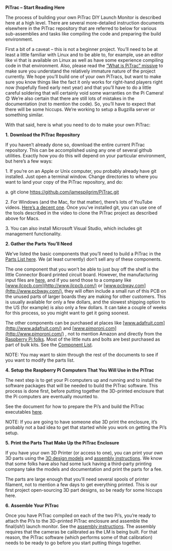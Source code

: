 **PiTrac – Start Reading Here**

The process of building your own PiTrac DIY Launch Monitor is described here at a high level.   There are several more-detailed instruction documents elsewhere in the PiTrac repository that are referred to below for various sub-assemblies and tasks like compiling the code and preparing the build environment.

First a bit of a caveat – this is not a beginner project.  You’ll need to be at least a little familiar with Linux and to be able to, for example, use an editor like vi that is available on Linux as well as have some experience compiling code in that environment.  Also, please read the [“What is PiTrac” missive](https://github.com/jamespilgrim/PiTrac/blob/main/Documentation/PiTrac%20-%20What%20is%20it.md) to make sure you understand the relatively immature nature of the project currently.  We hope you’ll build one of your own PiTracs, but want to make sure you know things like the fact it only works for right-hand players right now (hopefully fixed early next year) and that you’ll have to do a little careful soldering that will certainly void some warranties on the Pi Camera\! 😊  We’re also certain that there are still lots of mistakes in the documentation (not to mention the code).  So, you’ll have to expect that there will be some hiccups.  We’re working to setup a Bugzilla server or something similar.

With that said, here is what you need to do to make your own PiTrac:

**1\.**       **Download the PiTrac Repository**

If you haven’t already done so, download the entire current PiTrac repository.  This can be accomplished using any one of several github utilities.  Exactly how you do this will depend on your particular environment, but here’s a few ways:

1\.       If you’re on an Apple or Unix computer, you probably already have git installed.  Just open a terminal window.  Change directories to where you want to land your copy of the PiTrac repository, and do:

a.       git clone https://github.com/jamespilgrim/PiTrac.git

2\.       For Windows (and the Mac, for that matter), there’s lots of YouTube videos.  [Here’s a decent one](https://www.youtube.com/watch?v=7ouVv6PFZGc&t=281).  Once you’ve installed git, you can use one of the tools described in the video to clone the PiTrac project as described above for Macs.

3\.       You can also install Microsoft Visual Studio, which includes git management functionality.

**2\. Gather the Parts You’ll Need**

We’ve listed the basic components that you’ll need to build a PiTrac in the [Parts List here](https://github.com/jamespilgrim/PiTrac/blob/main/Documentation/PiTrac%20-%20DIY%20LM%20%20Parts%20List%20.md).  We (at least currently) don’t sell any of these components. 

The one component that you won’t be able to just buy off the shelf is the little Connector Board printed circuit board.  However, the manufacturing input files are [here](https://github.com/jamespilgrim/PiTrac/tree/main/Hardware/Connector%20Board), and if you send those to a company like [www.jlcpcb.com](http://www.jlcpcb.com/) or [www.pcbway.com](http://www.pcbway.com/), they will often include a small run of this PCB on the unused parts of larger boards they are making for other customers.  This is usually available for only a few dollars, and the slowest shipping option to the US (for example) is also only a few dollars.  It can take a couple of weeks for this process, so you might want to get it going soonest.

The other components can be purchased at places like [www.adafruit.com](http://www.adafruit.com/) and [www.pimoroni.com](http://www.pimoroni.com/) , not to mention Amazon and directly from the [Raspberry Pi folks](https://www.raspberrypi.com/products/raspberry-pi-5/).  Most of the little nuts and bolts are best purchased as part of bulk kits.  See the [Component List](https://github.com/jamespilgrim/PiTrac/blob/main/Documentation/PiTrac%20-%20DIY%20LM%20%20Parts%20List%20.md).

NOTE:  You may want to skim through the rest of the documents to see if you want to modify the parts list.

 

**4\.**       **Setup the Raspberry Pi Computers That You Will Use in the PiTrac**

The next step is to get your Pi computers up and running and to install the software packages that will be needed to build the PiTrac software.  This process is done first, before putting together the 3D-printed enclosure that the Pi computers are eventually mounted to.

See the document for how to prepare the Pi’s and build the PiTrac executables [here](https://github.com/jamespilgrim/PiTrac/blob/main/Documentation/Raspberry%20Pi%20Setup%20and%20Configuration.md).

NOTE: If you are going to have someone else 3D print the enclosure, it’s probably not a bad idea to get that started while you work on getting the Pi’s setup.

 

**5\.**       **Print the Parts That Make Up the PiTrac Enclosure**

If you have your own 3D Printer (or access to one), you can print your own 3D parts using the [3D design models](https://github.com/jamespilgrim/PiTrac/tree/main/3D%20Printed%20Parts/Enclosure%20Models) and [assembly instructions](https://github.com/jamespilgrim/PiTrac/blob/main/Documentation/DIY%20LM%20Enclosure%20Assembly.zip).  We know that some folks have also had some luck having a third-party printing company take the models and documentation and print the parts for a fee.

The parts are large enough that you’ll need several spools of printer filament, not to mention a few days to get everything printed.  This is our first project open-sourcing 3D part designs, so be ready for some hiccups here.

 

**6\.**       **Assemble Your PiTrac**

Once you have PiTrac compiled on each of the two Pi’s, you’re ready to attach the Pi’s to the 3D-printed PiTrac enclosure and assemble the final(ish\!) launch monitor.  See the [assembly instructions](https://github.com/jamespilgrim/PiTrac/blob/main/Documentation/DIY%20LM%20Enclosure%20Assembly.md).  The assembly requires that the cameras be calibrated as the LM is being built.  For that reason, the PiTrac software (which performs some of that calibration) needs to be ready to go before you start putting things together.

